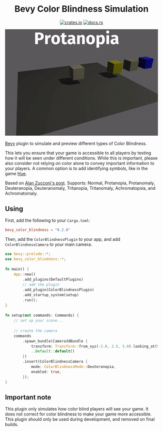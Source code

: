<div align="center">

# Bevy Color Blindness Simulation

[![crates.io](https://img.shields.io/crates/v/bevy_color_blindness)](https://crates.io/crates/bevy_color_blindness)
[![docs.rs](https://docs.rs/bevy_color_blindness/badge.svg)](https://docs.rs/bevy_color_blindness)

<img src="./demo.gif" width="640" alt="video showing 4 cubes of different colors as the different modes cycle"/>

</div>

[Bevy](https://docs.rs/bevy) plugin to simulate and preview different types of
Color Blindness.

This lets you ensure that your game is accessible to all players by testing how it will be seen under different conditions.
While this is important, please also consider not relying on color alone to convey important information to your players.
A common option is to add identifying symbols, like in the game [Hue](https://gameaccessibilityguidelines.com/hue-colorblind-mode/).

Based on [Alan Zucconi's post](https://www.alanzucconi.com/2015/12/16/color-blindness/). Supports: Normal, Protanopia, Protanomaly, Deuteranopia, Deuteranomaly, Tritanopia, Tritanomaly, Achromatopsia, and Achromatomaly.

## Using

First, add the following to your `Cargo.toml`:

```toml
bevy_color_blindness = "0.2.0"
```

Then, add the `ColorBlindnessPlugin` to your app, and add `ColorBlindnessCamera` to
your main camera.

```rust
use bevy::prelude::*;
use bevy_color_blindness::*;

fn main() {
    App::new()
        .add_plugins(DefaultPlugins)
        // add the plugin
        .add_plugin(ColorBlindnessPlugin)
        .add_startup_system(setup)
        .run();
}

fn setup(mut commands: Commands) {
    // set up your scene...

    // create the camera
    commands
        .spawn_bundle(Camera3dBundle {
            transform: Transform::from_xyz(-2.0, 2.5, 5.0).looking_at(Vec3::ZERO, Vec3::Y),
            ..Default::default()
        })
        .insert(ColorBlindnessCamera {
            mode: ColorBlindnessMode::Deuteranopia,
            enabled: true,
        });
}
```

## Important note

This plugin only simulates how color blind players will see your game.
It does not correct for color blindness to make your game more accessible.
This plugin should only be used during development, and removed on final builds.
